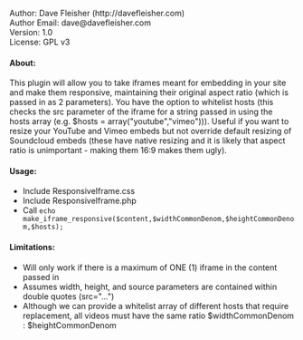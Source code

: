 <p>Author: Dave Fleisher (http://davefleisher.com)<br/>
Author Email: dave@davefleisher.com<br/>
Version: 1.0<br/>
License: GPL v3</p>

<h4>About:</h4>
<p>This plugin will allow you to take iframes meant for embedding in your site and make them responsive, maintaining their original aspect ratio (which is passed in as 2 parameters). You have the option to whitelist hosts (this checks the src parameter of the iframe for a string passed in using the hosts array (e.g. $hosts = array("youtube","vimeo"))). Useful if you want to resize your YouTube and Vimeo embeds but not override default resizing of Soundcloud embeds (these have native resizing and it is likely that aspect ratio is unimportant - making them 16:9 makes them ugly).</p>

<h4>Usage:</h4>
<ul>
<li>Include ResponsiveIframe.css</li>
<li>Include ResponsiveIframe.php</li>
<li>Call <code>echo make_iframe_responsive($content,$widthCommonDenom,$heightCommonDenom,$hosts);</code></li>
</ul>

<h4>Limitations:</h4>
<ul>
<li>Will only work if there is a maximum of ONE (1) iframe in the content passed in</li>
<li>Assumes width, height, and source parameters are contained within double quotes (src="...")</li>
<li>Although we can provide a whitelist array of different hosts that require replacement, all videos must have the same ratio $widthCommonDenom : $heightCommonDenom</li>
</ul>